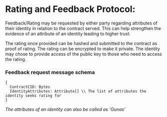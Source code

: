 # Rating and Feedback Protocol:

Feedback/Rating may be requested by either party regarding attributes of their identity in relation to the contract served. This can help strengthen the evidence of an attribute of an identity leading to higher trust.

The rating once provided can be hashed and submitted to the contract as proof of rating. The rating can be encrypted to make it private. The identity may chose to provide access of the public key to those who need to access the rating.

### Feedback request message schema
	{
	  ContractCID: Bytes
	  IdentityAttributes: Attribute[] \\ The list of attributes the identity seeks rating for
	}

_The attributes of an identity can also be called as ‘Gunas’_